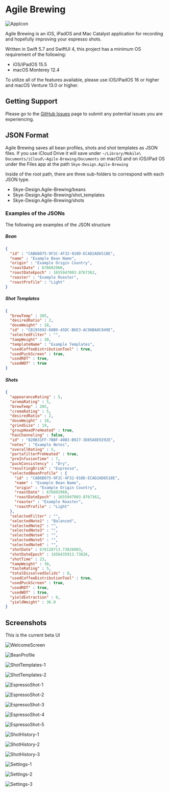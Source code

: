# Agile Brewing
![AppIcon](/assets/AppIcon.png)

Agile Brewing is an iOS, iPadOS and Mac Catalyst application for recording and hopefully improving your espresso shots.

Written in Swift 5.7 and SwiftUI 4, this project has a minimum OS requirement of the following:
- iOS/iPadOS 15.5
- macOS Monterey 12.4

To utilize all of the features available, please use iOS/iPadOS 16 or higher and macOS Venture 13.0 or higher.

## Getting Support
Please go to the [GitHub Issues](https://github.com/erikng/Agile-Brewing-Issues/issues) page to submit any potential issues you are experiencing.

## JSON Format
Agile Brewing saves all bean profiles, shots and shot templates as JSON files. If you use iCloud Drive it will save under `~/Library/Mobile\ Documents/iCloud\~Agile-Brewing/Documents` on macOS and on iOS/iPad OS under the Files app at the path `Skye-Design.Agile-Brewing`

Inside of the root path, there are three sub-folders to correspond with each JSON type.
- Skye-Design.Agile-Brewing/beans
- Skye-Design.Agile-Brewing/shot_templates
- Skye-Design.Agile-Brewing/shots

### Examples of the JSONs
The following are examples of the JSON structure

##### Bean
```json
{
  "id" : "CAB6B075-9F2C-4F32-910D-ECAD2AD6518E",
  "name" : "Example Bean Name",
  "origin" : "Example Origin Country",
  "roastDate" : 676602960,
  "roastDateEpoch" : 1655947003.8767362,
  "roaster" : "Example Roaster",
  "roastProfile" : "Light"
}
```

##### Shot Templates
```json
{
  "brewTemp" : 205,
  "desiredRatio" : 2,
  "doseWeight" : 18,
  "id" : "CB195692-68B9-45DC-B6E3-AC96BA8C849E",
  "selectedFilter" : "",
  "tampWeight" : 30,
  "templateName" : "Example Templates",
  "usedCoffeeDistributionTool" : true,
  "usedPuckScreen" : true,
  "usedRDT" : true,
  "usedWDT" : true
}
```

##### Shots
```json
{
  "appearanceRating" : 5,
  "aromaRating" : 5,
  "brewTemp" : 205,
  "cremaRating" : 5,
  "desiredRatio" : 2,
  "doseWeight" : 18,
  "grindSize" : 19,
  "groupHeadPreHeated" : true,
  "hasChanneling" : false,
  "id" : "820B31FF-7BBF-40B3-B927-3D85A8E9292E",
  "notes" : "Example Notes",
  "overallRating" : 5,
  "portafilterPreHeated" : true,
  "preInfusionTime" : 7,
  "puckConsistency" : "Dry",
  "resultingDrink" : "Espresso",
  "selectedBeanProfile" : {
    "id" : "CAB6B075-9F2C-4F32-910D-ECAD2AD6518E",
    "name" : "Example Bean Name",
    "origin" : "Example Origin Country",
    "roastDate" : 676602960,
    "roastDateEpoch" : 1655947003.8767362,
    "roaster" : "Example Roaster",
    "roastProfile" : "Light"
  },
  "selectedFilter" : "",
  "selectedNote1" : "Balanced",
  "selectedNote2" : "",
  "selectedNote3" : "",
  "selectedNote4" : "",
  "selectedNote5" : "",
  "selectedNote6" : "",
  "shotDate" : 678128713.73826003,
  "shotDateEpoch" : 1656435913.73826,
  "shotTime" : 23,
  "tampWeight" : 30,
  "tasteRating" : 5,
  "totalDissolvedSolids" : 0,
  "usedCoffeeDistributionTool" : true,
  "usedPuckScreen" : true,
  "usedRDT" : true,
  "usedWDT" : true,
  "yieldExtraction" : 0,
  "yieldWeight" : 36.0
}
```

## Screenshots
This is the current beta UI

![WelcomeScreen](/assets/WelcomeScreen.png)

![BeanProfile](/assets/BeanProfile.png)

![ShotTemplates-1](/assets/ShotTemplates-1.png)

![ShotTemplates-2](/assets/ShotTemplates-2.png)

![EspressoShot-1](/assets/EspressoShot-1.png)

![EspressoShot-2](/assets/EspressoShot-2.png)

![EspressoShot-3](/assets/EspressoShot-3.png)

![EspressoShot-4](/assets/EspressoShot-4.png)

![EspressoShot-5](/assets/EspressoShot-5.png)

![ShotHistory-1](/assets/ShotHistory-1.png)

![ShotHistory-2](/assets/ShotHistory-2.png)

![ShotHistory-3](/assets/ShotHistory-3.png)

![Settings-1](/assets/Settings-1.png)

![Settings-2](/assets/Settings-2.png)

![Settings-3](/assets/Settings-3.png)
